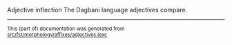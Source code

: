 Adjective inflection
The Dagbani language adjectives compare.

* * *

<small>This (part of) documentation was generated from [src/fst/morphology/affixes/adjectives.lexc](https://github.com/giellalt/lang-dag/blob/main/src/fst/morphology/affixes/adjectives.lexc)</small>
